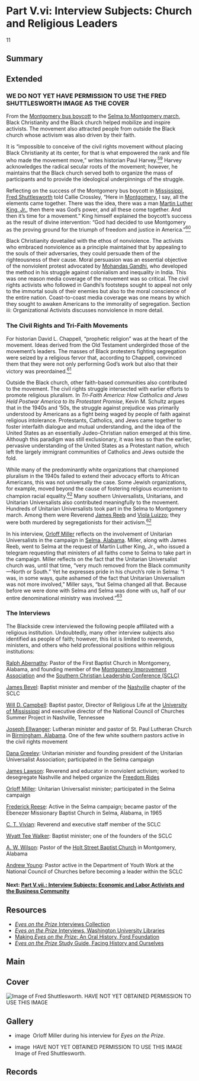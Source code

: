 # Part V.vi: Interview Subjects: Church and Religious Leaders

11

## Summary 

## Extended

### WE DO NOT YET HAVE PERMISSION TO USE THE FRED SHUTTLESWORTH IMAGE AS THE COVER

From the [Montgomery bus boycott](https://kinginstitute.stanford.edu/liberation-curriculum/create-your-own-classroom-activity/montgomery-bus-boycott) to the [Selma to Montgomery march](https://kinginstitute.stanford.edu/encyclopedia/selma-montgomery-march), Black Christianity and the Black church helped mobilize and inspire activists. The movement also attracted people from outside the Black church whose activism was also driven by their faith.

It is “impossible to conceive of the civil rights movement without placing Black Christianity at its center, for that is what empowered the rank and file who made the movement move,” writes historian Paul Harvey.[<sup>59</sup>](/exhibits/eotp/notes#59) Harvey acknowledges the radical secular roots of the movement; however, he maintains that the Black church served both to organize the mass of participants and to provide the ideological underpinnings of the struggle. 

Reflecting on the success of the Montgomery bus boycott in [Mississippi](https://civilrightstrail.com/state/mississippi/), [Fred Shuttlesworth](https://americanarchive.org/catalog/cpb-aacip-151-086348h395?start=588.88&end=623.93) told Callie Crossley, “Here in [Montgomery](https://civilrightstrail.com/destination/montgomery/), I say, all the elements came together. There was the idea, there was a man [Martin Luther King, Jr.]( https://thekingcenter.org/about-tkc/martin-luther-king-jr/), then there was God’s power, and all these come together. And then it’s time for a movement.” King himself explained the boycott’s success as the result of divine intervention: “God had decided to use Montgomery as the proving ground for the triumph of freedom and justice in America.”[<sup>60</sup>](/exhibits/eotp/notes#60) 

Black Christianity dovetailed with the ethos of nonviolence. The activists who embraced nonviolence as a principle maintained that by appealing to the souls of their adversaries, they could persuade them of the righteousness of their cause. Moral persuasion was an essential objective of the nonviolent protest advocated by [Mohandas Gandhi](https://kinginstitute.stanford.edu/encyclopedia/gandhi-mohandas-k), who developed the method in his struggle against colonialism and inequality in India. This was one reason media coverage of the movement was so critical. The civil rights activists who followed in Gandhi’s footsteps sought to appeal not only to the immortal souls of their enemies but also to the moral conscience of the entire nation. Coast-to-coast media coverage was one means by which they sought to awaken Americans to the immorality of segregation. Section iii: Organizational Activists discusses nonviolence in more detail.

### The Civil Rights and Tri-Faith Movements

For historian David L. Chappell, “prophetic religion” was at the heart of the movement. Ideas derived from the Old Testament undergirded those of the movement’s leaders. The masses of Black protesters fighting segregation were seized by a religious fervor that, according to Chappell, convinced them that they were not only performing God’s work but also that their victory was preordained.[<sup>61</sup>](/exhibits/eotp/notes#61)   

Outside the Black church, other faith-based communities also contributed to the movement. The civil rights struggle intersected with earlier efforts to promote religious pluralism. In *Tri-Faith America: How Catholics and Jews Held Postwar America to Its Protestant Promise*, Kevin M. Schultz argues that in the 1940s and ’50s, the struggle against prejudice was primarily understood by Americans as a fight being waged by people of faith against religious intolerance. Protestants, Catholics, and Jews came together to foster interfaith dialogue and mutual understanding, and the idea of the United States as an essentially Judeo-Christian nation emerged at this time. Although this paradigm was still exclusionary, it was less so than the earlier, pervasive understanding of the United States as a Protestant nation, which left the largely immigrant communities of Catholics and Jews outside the fold. 

While many of the predominantly white organizations that championed pluralism in the 1940s failed to extend their advocacy efforts to African Americans, this was not universally the case. Some Jewish organizations, for example, moved beyond the cause of fostering religious ecumenism to champion racial equality.[<sup>62</sup>](/exhibits/eotp/notes#62)  Many southern Universalists, Unitarians, and Unitarian Universalists also contributed meaningfully to the movement. Hundreds of Unitarian Universalists took part in the Selma to Montgomery march. Among them were Reverend [James Reeb](http://crdl.usg.edu/people/r/reeb_james_j_1927_1965/) and [Viola Luizzo](http://crdl.usg.edu/people/l/liuzzo_viola_1925_1965/?Welcome); they were both murdered by segregationists for their activism.[<sup>62</sup>](/exhibits/eotp/notes#62)

In his interview, [Orloff Miller](https://americanarchive.org/catalog/cpb-aacip_151-qz22b8wb7q) reflects on the involvement of Unitarian Universalists in the campaign in [Selma, Alabama](https://civilrightstrail.com/destination/selma/). Miller, along with James Reeb, went to Selma at the request of Martin Luther King, Jr., who issued a telegram requesting that ministers of all faiths come to Selma to take part in the campaign. Miller reflects on the fact that the Unitarian Universalist church was, until that time, “very much removed from the Black community—North or South.” Yet he expresses pride in his church’s role in Selma: “I was, in some ways, quite ashamed of the fact that Unitarian Universalism was not more involved,” Miller says, “but Selma changed all that. Because before we were done with Selma and Selma was done with us, half of our entire denominational ministry was involved.”[<sup>63</sup>](/exhibits/eotp/notes#63)

### The Interviews

The Blackside crew interviewed the following people affiliated with a religious institution. Undoubtedly, many other interview subjects also identified as people of faith; however, this list is limited to reverends, ministers, and others who held professional positions within religious institutions: 

[Ralph Abernathy](https://americanarchive.org/catalog/cpb-aacip_151-cz3222s11s): Pastor of the First Baptist Church in Montgomery, Alabama, and founding member of the [Montgomery Improvement Association](http://www.montgomeryimprovementassociation.org/) and the [Southern Christian Leadership Conference (SCLC)](https://kinginstitute.stanford.edu/encyclopedia/southern-christian-leadership-conference-sclc)

[James Bevel](https://americanarchive.org/catalog/cpb-aacip_151-gt5fb4x427): Baptist minister and member of the [Nashville](https://civilrightstrail.com/destination/nashville/) chapter of the SCLC

[Will D. Campbell](https://americanarchive.org/catalog/cpb-aacip_151-gq6qz2384v): Baptist pastor, Director of Religious Life at the [University of Mississippi](https://civilrightstrail.com/attraction/lyceum-the-circle-historic-district-university-of-mississippi/) and executive director of the National Council of Churches Summer Project in Nashville, Tennessee

[Joseph Ellwanger](https://americanarchive.org/catalog/cpb-aacip_151-s17sn02099): Lutheran minister and pastor of St. Paul Lutheran Church in [Birmingham, Alabama](https://civilrightstrail.com/destination/birmingham/). One of the few white southern pastors active in the civil rights movement

[Dana Greeley](https://americanarchive.org/catalog/cpb-aacip_151-736m03zk6g): Unitarian minister and founding president of the Unitarian Universalist Association; participated in the Selma campaign

[James Lawson](https://americanarchive.org/catalog/cpb-aacip_151-1c1td9ns49): Reverend and educator in nonviolent activism; worked to desegregate Nashville and helped organize the [Freedom Rides](https://www.blackpast.org/african-american-history/freedom-rides-1961/)

[Orloff Miller](https://americanarchive.org/catalog/cpb-aacip_151-qz22b8wb7q): Unitarian Universalist minister; participated in the Selma campaign

[Frederick Reese](https://americanarchive.org/catalog/cpb-aacip_151-8s4jm2454k): Active in the Selma campaign; became pastor of the Ebenezer Missionary Baptist Church in Selma, Alabama, in 1965 

[C. T. Vivian](https://americanarchive.org/catalog/cpb-aacip_151-z892806203): Reverend and executive staff member of the SCLC

[Wyatt Tee Walker](https://americanarchive.org/catalog/cpb-aacip_151-th8bg2j89r): Baptist minister; one of the founders of the SCLC

[A. W. Wilson](https://americanarchive.org/catalog/cpb-aacip_151-222r49gv1k): Pastor of the [Holt Street Baptist Church](https://civilrightstrail.com/attraction/holt-street-baptist-church/) in Montgomery, Alabama 

[Andrew Young](https://americanarchive.org/catalog/cpb-aacip_151-db7vm43n05): Pastor active in the Department of Youth Work at the National Council of Churches before becoming a leader within the SCLC

#### Next: [Part V.vii.: Interview Subjects: Economic and Labor Activists and the Business Community](/exhibits/eotp/5-7-labor-business)

## Resources

- [*Eyes on the Prize* Interviews Collection](https://americanarchive.org/special_collections/eotp-i-interviews)
- [*Eyes on the Prize* Interviews, Washington University Libraries](http://digital.wustl.edu/eyesontheprize/)
- [Making *Eyes on the Prize*: An Oral History, Ford Foundation](https://www.fordfoundation.org/just-matters/ford-forum/making-eyes-on-the-prize-an-oral-history/)
- [*Eyes on the Prize* Study Guide, Facing History and Ourselves](https://www.facinghistory.org/books-borrowing/eyes-prize-americas-civil-rights-movement)

## Main

## Cover
  <img title="Cover Image" alt=" Image of Fred Shuttlesworth.
" src="Put JPG link here"> HAVE NOT YET OBTAINED PERMISSION TO USE THIS IMAGE

## Gallery
- <a class="type">image</a>
    <img alt="" src="https://s3.amazonaws.com/americanarchive.org/exhibits/OrloffMiller.jpg">
    <a class="caption-text">Orloff Miller during his interview for *Eyes on the Prize*.</a>

- <a class="type">image</a>
    <img alt="" src="Put JPG link here"> HAVE NOT YET OBTAINED PERMISSION TO USE THIS IMAGE
    <a class="caption-text">Image of Fred Shuttlesworth.</a>

## Records
